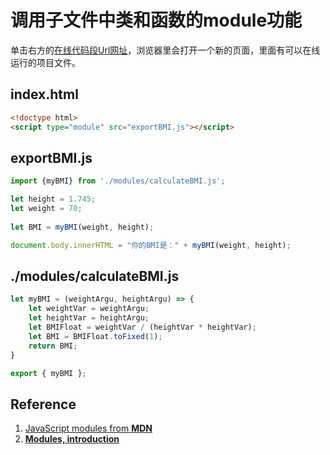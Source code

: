 # 调用子文件中类和函数的module功能

单击右方的[在线代码段Url网址](https://plnkr.co/edit/oFvtBUjmI2z96MSr?open=lib%2Fscript.js&preview)，浏览器里会打开一个新的页面，里面有可以在线运行的项目文件。

## index.html
```html
<!doctype html>
<script type="module" src="exportBMI.js"></script>
```

## exportBMI.js
```javascript
import {myBMI} from './modules/calculateBMI.js';

let height = 1.745;
let weight = 70;
   
let BMI = myBMI(weight, height);  

document.body.innerHTML = "你的BMI是：" + myBMI(weight, height); 
```

## ./modules/calculateBMI.js
```javascript
let myBMI = (weightArgu, heightArgu) => {   
    let weightVar = weightArgu;          
    let heightVar = heightArgu;        
    let BMIFloat = weightVar / (heightVar * heightVar); 
    let BMI = BMIFloat.toFixed(1);    
    return BMI;
}

export { myBMI };
```

## Reference

1. [JavaScript modules from **MDN**](https://developer.mozilla.org/en-US/docs/Web/JavaScript/Guide/Modules)
2. [**Modules, introduction**](https://javascript.info/modules-intro)



